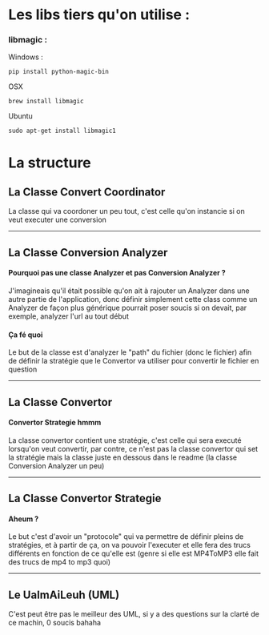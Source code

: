 # Les libs tiers qu'on utilise : 

### libmagic : 
Windows :
```
pip install python-magic-bin
```
OSX
```
brew install libmagic
```
Ubuntu
```
sudo apt-get install libmagic1
```

# La structure

## La Classe Convert Coordinator

La classe qui va coordoner un peu tout, c'est celle qu'on instancie si on veut executer une conversion

---

## La Classe Conversion Analyzer

#### Pourquoi pas une classe Analyzer et pas Conversion Analyzer ?
J'imagineais qu'il était possible qu'on ait à rajouter un Analyzer dans une autre partie de l'application, donc définir simplement cette class comme un Analyzer de façon plus générique pourrait poser soucis si on devait, par exemple, analyzer l'url au tout début

#### Ça fé quoi
Le but de la classe est d'analyzer le "path" du fichier (donc le fichier) afin de définir la stratégie que le Convertor va utiliser pour convertir le fichier en question

---

## La Classe Convertor

#### Convertor Strategie hmmm
La classe convertor contient une stratégie, c'est celle qui sera executé lorsqu'on veut convertir, par contre, ce n'est pas la classe convertor qui set la stratégie mais la classe juste en dessous dans le readme (la classe Conversion Analyzer un peu)

---

## La Classe Convertor Strategie

#### Aheum ?
Le but c'est d'avoir un "protocole" qui va permettre de définir pleins de stratégies, et à partir de ça, on va pouvoir l'executer et elle fera des trucs différents en fonction de ce qu'elle est (genre si elle est MP4ToMP3 elle fait des trucs de mp4 to mp3 quoi)

---

## Le UaImAiLeuh (UML)

C'est peut être pas le meilleur des UML, si y a des questions sur la clarté de ce machin, 0 soucis bahaha 